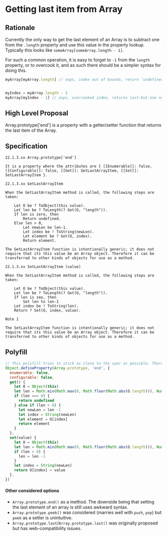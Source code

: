 # Getting last item from Array

## Rationale

Currently the only way to get the last element of an Array is to subtract one from the `.length` property and use this value in the property lookup. Typically this looks like `someArray[someArray.length - 1]`.

For such a common operation, it is easy to forget to `-1` from the `length` property, or to overcook it, and as such there should be a simpler syntax for doing this.

```js
myArray[myArray.length] // oops, index out of bounds, return `undefined`, scratch head for hours from silly mistake


myIndex = myArray.length - 1
myArray[myIndex - 1] // oops, overcooked index, returns last-but-one not last, scratch head for hours from silly mistake
```

## High Level Proposal

Array.prototype['end'] is a property with a getter/setter function that returns the last item of the Array.

## Specification

```
22.1.3.xx Array.prototype['end']

It is a property where the attributes are { [[Enumerable]]: false, [[Configurable]]: false, [[Get]]: GetLastArrayItem, [[Set]]: SetLastArrayItem }.

22.1.3.xx GetLastArrayItem 

When the GetLastArrayItem method is called, the following steps are taken:

    Let O be ? ToObject(this value).
    Let len be ? ToLength(? Get(O, "length")).
    If len is zero, then
        Return undefined.
    Else len > 0,
        Let newLen be len-1.
        Let index be ! ToString(newLen).
        Let element be ? Get(O, index).
        Return element. 

The GetLastArrayItem function is intentionally generic; it does not require that its this value be an Array object. Therefore it can be transferred to other kinds of objects for use as a method.

22.1.3.xx SetLastArrayItem (value)

When the SetLastArrayItem method is called, the following steps are taken:

    Let O be ? ToObject(this value).
    Let len be ? ToLength(? Get(O, "length")).
    If len is zeo, then
        Set len to len-1
    Let index be ! ToString(len).
    Return ? Set(O, index, value).

Note 1

The SetLastArrayItem function is intentionally generic; it does not require that its this value be an Array object. Therefore it can be transferred to other kinds of objects for use as a method.
```

## Polyfill


```js
// This polyfill tries to stick as close to the spec as possible. There are polyfills which could use less code.
Object.defineProperty(Array.prototype, 'end', {
  enumerable: false,
  configurable: false,
  get() {
    let O = Object(this)
    let len = Math.min(Math.max(0, Math.floor(Math.abs(O.length))), Number.MAX_SAFE_INTEGER)
    if (len === 0) {
      return undefined
    } else if (len > 0) {
      let newLen = len -1
      let index = String(newLen)
      let element = O[index]
      return element
    }
  },
  set(value) {
    let O = Object(this)
    let len = Math.min(Math.max(0, Math.floor(Math.abs(O.length))), Number.MAX_SAFE_INTEGER)
    if (len > 0) {
      len = len -1
    }
    let index = String(newLen)
    return O[index] = value
  },
})
```

#### Other considered options

 - `Array.prototype.end()` as a method. The downside being that setting the last element of an array is still uses awkward syntax.
 - `Array.prototype.peek()` was considered (marries well with `push`, `pop`) but `peek` as a setter is unintuitive.
 - `Array.prototype.last`/`Array.prototype.last()` was originally proposed but has web-compatibility issues.
